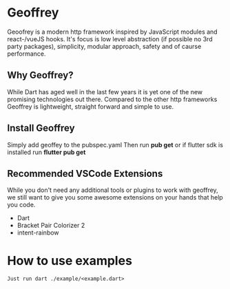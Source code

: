 # Geoffrey
Geoofrey is a modern http framework inspired by JavaScript modules and react-/vueJS hooks. 
It's focus is low level abstraction (if possible no 3rd party packages), simplicity, modular approach, safety and of caurse performance.

## Why Geoffrey?
While Dart has aged well in the last few years it is yet one of the new promising technologies out there.
Compared to the other http frameworks Geoffrey is lightweight, straight forward and simple to use.

## Install Geoffrey
Simply add geoffey to the pubspec.yaml
Then run **pub get** or if flutter sdk is installed run **flutter pub get**

## Recommended VSCode Extensions
While you don't need any additional tools or plugins to work with geoffrey,
we still want to give you some awesome extensions on your hands that help you code.
- Dart
- Bracket Pair Colorizer 2
- intent-rainbow

# How to use examples
    Just run dart ./example/<example.dart>
